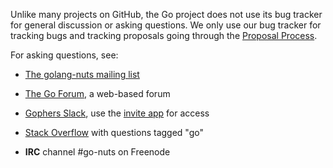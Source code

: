 Unlike many projects on GitHub, the Go project does not use its bug tracker for general discussion or asking questions.
We only use our bug tracker for tracking bugs and tracking proposals going through the [Proposal Process](https://golang.org/s/proposal-process).

For asking questions, see:

* [The golang-nuts mailing list](https://groups.google.com/d/forum/golang-nuts)

* [The Go Forum](https://forum.golangbridge.org/), a web-based forum

* [Gophers Slack](https://gophers.slack.com), use the [invite app](https://invite.slack.golangbridge.org/) for access

* [Stack Overflow](http://stackoverflow.com/questions/tagged/go) with questions tagged "go"

* **IRC** channel #go-nuts on Freenode
